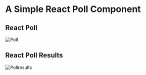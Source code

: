 # A Simple React Poll Component 


## React Poll
 

![Poll](https://i.imgur.com/HBzKdeL.png)

## React Poll Results

![Pollresults](https://i.imgur.com/jDlXHGy.png)

